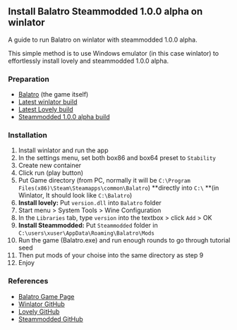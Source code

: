 ## Install Balatro Steammodded 1.0.0 alpha on winlator
A guide to run Balatro on winlator with steammodded 1.0.0 alpha.

This simple method is to use Windows emulator (in this case winlator) to effortlessly install lovely and steammodded 1.0.0 alpha.

### Preparation
- [Balatro](https://store.steampowered.com/app/2379780/Balatro/?l=tchinese) (the game itself)
- [Latest winlator build](https://github.com/brunodev85/winlator/releases)
- [Latest Lovely build](https://github.com/ethangreen-dev/lovely-injector/releases)
- [Steammodded 1.0.0 alpha build](https://github.com/Steamopollys/Steamodded/archive/refs/heads/main.zip)

### Installation
1. Install winlator and run the app
2. In the settings menu, set both box86 and box64 preset to `Stability`
3. Create new container
4. Click run (play button)
5. Put Game directory (from PC, normally it will be `C:\Program Files(x86)\Steam\Steamapps\common\Balatro`) **directly into `C:\` **(in Winlator, It should look like `C:\Balatro`)
6. __Install lovely:__ Put `version.dll` into `Balatro` folder
7. Start menu > System Tools > Wine Configuration
8. In the `Libraries` tab, type `version` into the textbox > click `Add` > OK
9. __Install Steammodded:__ Put `Steammodded` folder in `C:\users\xuser\AppData\Roaming\Balatro\Mods`
10. Run the game (Balatro.exe) and run enough rounds to go through tutorial seed
11. Then put mods of your choise into the same directory as step 9
12. Enjoy

### References
- [Balatro Game Page](https://www.playbalatro.com/)
- [Winlator GitHub](https://github.com/brunodev85/winlator)
- [Lovely GitHub](https://github.com/ethangreen-dev/lovely-injector)
- [Steammodded GitHub](https://github.com/Steamopollys/Steamodded)
